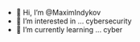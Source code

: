 - 👋 Hi, I’m @MaximIndykov
- 👀 I’m interested in ... cybersecurity
- 🌱 I’m currently learning ... cyber
